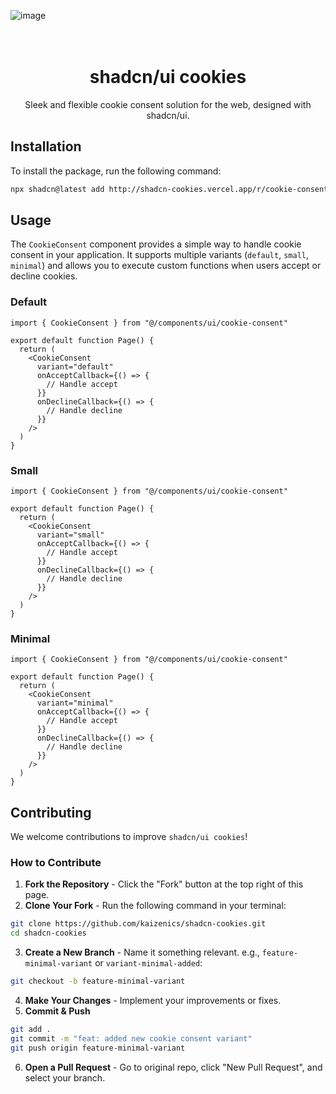 ![image](https://github.com/user-attachments/assets/9bada66f-6729-441f-b23f-c907cb0661bb)

<div align="center" style="padding-top: 20px">
  <h1 align="center">shadcn/ui cookies</h1>
  <p align="center">Sleek and flexible cookie consent solution for the web, designed with shadcn/ui.</p>
</div>

## Installation

To install the package, run the following command:

```bash
npx shadcn@latest add http://shadcn-cookies.vercel.app/r/cookie-consent.json
```

## Usage

The `CookieConsent` component provides a simple way to handle cookie consent in your application. It supports multiple variants (`default`, `small`, `minimal`) and allows you to execute custom functions when users accept or decline cookies.

### Default
```tsx
import { CookieConsent } from "@/components/ui/cookie-consent"

export default function Page() {
  return (
    <CookieConsent 
      variant="default"
      onAcceptCallback={() => {
        // Handle accept
      }}
      onDeclineCallback={() => {
        // Handle decline
      }}
    />
  )
}
```

### Small
```tsx
import { CookieConsent } from "@/components/ui/cookie-consent"

export default function Page() {
  return (
    <CookieConsent 
      variant="small"
      onAcceptCallback={() => {
        // Handle accept
      }}
      onDeclineCallback={() => {
        // Handle decline
      }}
    />
  )
}
```

### Minimal
```tsx
import { CookieConsent } from "@/components/ui/cookie-consent"

export default function Page() {
  return (
    <CookieConsent 
      variant="minimal"
      onAcceptCallback={() => {
        // Handle accept
      }}
      onDeclineCallback={() => {
        // Handle decline
      }}
    />
  )
}
```

## Contributing

We welcome contributions to improve `shadcn/ui cookies`!

### How to Contribute
1. **Fork the Repository** - Click the "Fork" button at the top right of this page.
2. **Clone Your Fork** - Run the following command in your terminal:
```bash
git clone https://github.com/kaizenics/shadcn-cookies.git
cd shadcn-cookies
```
3. **Create a New Branch** - Name it something relevant. e.g., `feature-minimal-variant` or `variant-minimal-added`:
```bash
git checkout -b feature-minimal-variant
```
4. **Make Your Changes** - Implement your improvements or fixes.
5. **Commit & Push**
```bash
git add .
git commit -m "feat: added new cookie consent variant"
git push origin feature-minimal-variant
```
6. **Open a Pull Request** - Go to original repo, click "New Pull Request", and select your branch.
